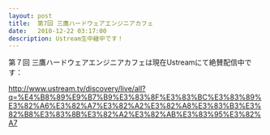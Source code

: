 ```yaml
---
layout: post
title:  第7回 三鷹ハードウェアエンジニアカフェ
date:   2010-12-22 03:17:00
description: Ustream生中継中です！
---
```


第７回 三鷹ハードウェアエンジニアカフェは現在Ustreamにて絶賛配信中です：

<a href="http://www.ustream.tv/discovery/live/all?q=%E4%B8%89%E9%B7%B9%E3%83%8F%E3%83%BC%E3%83%89%E3%82%A6%E3%82%A7%E3%82%A2%E3%82%A8%E3%83%B3%E3%82%B8%E3%83%8B%E3%82%A2%E3%82%AB%E3%83%95%E3%82%A7">http://www.ustream.tv/discovery/live/all?q=%E4%B8%89%E9%B7%B9%E3%83%8F%E3%83%BC%E3%83%89%E3%82%A6%E3%82%A7%E3%82%A2%E3%82%A8%E3%83%B3%E3%82%B8%E3%83%8B%E3%82%A2%E3%82%AB%E3%83%95%E3%82%A7</a>
